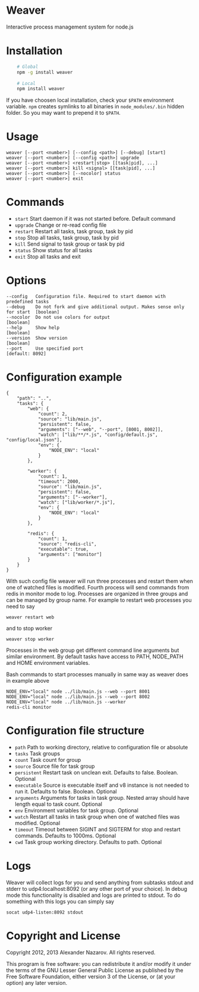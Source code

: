 # Weaver

Interactive process management system for node.js 

# Installation

```bash
    # Global
    npm -g install weaver
    
    # Local
    npm install weaver
```

If you have choosen local installation, check your `$PATH` environment variable. `npm` creates symlinks to
all binaries in `node_modules/.bin` hidden folder. So you may want to prepend it to `$PATH`.

# Usage

    weaver [--port <number>] [--config <path>] [--debug] [start]
    weaver [--port <number>] [--config <path>] upgrade
    weaver [--port <number>] <restart|stop> [[task|pid], ...]
    weaver [--port <number>] kill <signal> [[task|pid], ...]
    weaver [--port <number>] [--nocolor] status
    weaver [--port <number>] exit

# Commands

- `start`   Start daemon if it was not started before. Default command
- `upgrade` Change or re-read config file
- `restart` Restart all tasks, task group, task by pid
- `stop`    Stop all tasks, task group, task by pid
- `kill`    Send signal to task group or task by pid
- `status`  Show status for all tasks
- `exit`    Stop all tasks and exit

# Options

	--config   Configuration file. Required to start daemon with predefined tasks
	--debug    Do not fork and give additional output. Makes sense only for start  [boolean]
	--nocolor  Do not use colors for output                                        [boolean]
	--help     Show help                                                           [boolean]
	--version  Show version                                                        [boolean]
	--port     Use specified port                                                  [default: 8092]

# Configuration example

	{
		"path": "..",
		"tasks": {
			"web": {
				"count": 2,
				"source": "lib/main.js",
				"persistent": false,
				"arguments": ["--web", "--port", [8001, 8002]],
				"watch": ["lib/**/*.js", "config/default.js", "config/local.json"],
				"env": {
					"NODE_ENV": "local"
				}
			},

			"worker": {
				"count": 1,
				"timeout": 2000,
				"source": "lib/main.js",
				"persistent": false,
				"arguments": ["--worker"],
				"watch": ["lib/worker/*.js"],
				"env": {
					"NODE_ENV": "local"
				}
			},

			"redis": {
				"count": 1,
				"source": "redis-cli",
				"executable": true,
				"arguments": ["monitor"]
			}
		}
	}

With such config file weaver will run three processes and restart them when one of watched files is modified. Fourth process will
send commands from redis in monitor mode to log. Processes are organized in three groups and can be managed by group name.
For example to restart web processes you need to say

	weaver restart web

and to stop worker

	weaver stop worker

Processes in the web group get different command line arguments but similar environment. By default tasks have access to PATH, NODE_PATH and HOME
environment variables.

Bash commands to start processes manually in same way as weaver does in example above

	NODE_ENV="local" node ../lib/main.js --web --port 8001
	NODE_ENV="local" node ../lib/main.js --web --port 8002
	NODE_ENV="local" node ../lib/main.js --worker
	redis-cli monitor

# Configuration file structure

- `path`       Path to working directory, relative to configuration file or absolute
- `tasks`      Task groups
- `count`      Task count for group
- `source`     Source file for task group
- `persistent` Restart task on unclean exit. Defaults to false. Boolean. Optional
- `executable` Source is executable itself and v8 instance is not needed to run it. Defaults to false. Boolean. Optional
- `arguments`  Arguments for tasks in task group. Nested array should have length equal to task count. Optional
- `env`        Environment variables for task group. Optional
- `watch`      Restart all tasks in task group when one of watched files was modified. Optional
- `timeout`    Timeout between SIGINT and SIGTERM for stop and restart commands. Defaults to 1000ms. Optional
- `cwd`        Task group working directory. Defaults to path. Optional

# Logs

Weaver will collect logs for you and send anything from subtasks stdout and stderr to udp4:localhost:8092 (or any other port of your choice).
In debug mode this functionality is disabled and logs are printed to stdout.
To do something with this logs you can simply say

    socat udp4-listen:8092 stdout


# Copyright and License

Copyright 2012, 2013 Alexander Nazarov. All rights reserved.

This program is free software: you can redistribute it and/or modify
it under the terms of the GNU Lesser General Public License as published by
the Free Software Foundation, either version 3 of the License, or
(at your option) any later version.

